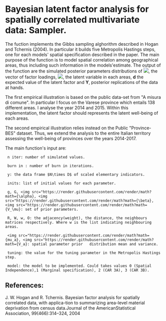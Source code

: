 # Bayesian latent factor analysis for spatially correlated multivariate data: Sampler.

The fuction implements the Gibbs sampling alghorithm described in Hogan and Tchernis (2004).
In particular it builds five Metropolis Hastings steps, one for each models' spatial specification described in the paper. The main purpose of the function is to model spatial correlation among geographical areas, thus including such information in the models'estimate. The output of the function are the simulated posterior parameters distributions of <img src="https://render.githubusercontent.com/render/math?math=\boldsymbol{\lambda}">, the vector of factor loadings,  <img src="https://render.githubusercontent.com/render/math?math=\delta_i">, the latent variable in each areas, **d** the expected value of the latent factor and **Y**, posterior replications of the data at hands. 

The first empirical illustration is based on the public data-set from "A misura di comune". In particular I focus on the Varese province which entails 138 different areas. I analyse the year 2014 and 2015.  Within this implementation, the latent factor should represents the latent well-being of each areas.

The second empirical illustration relies instead on the Public "Province-BES" dataset. Thus, we extend the analysis to the entire Italian territory assessing the well-being of provinces over the years 2014-2017. 


The main function's input are:

     n iter: number of simulated values.
     
     burn in : number of burn in iterations.
     
     y: the data frame $N\times D$ of scaled elementary indicators. 
     
     inits: list of initial values for each parameter.
     
     g, G, <img src="https://render.githubusercontent.com/render/math?math={\alpha}, <img src="https://render.githubusercontent.com/render/math?math={\beta}, <img src="https://render.githubusercontent.com/render/math?math={V_\mu}: set of prior parameters. 
     
     R, W, w, O: the adjacency(weight), the distance, the neighbours matrices respectively. Where w is the list indicating neighbouring areas.
     
     <img src="https://render.githubusercontent.com/render/math?math={mu_a}, <img src="https://render.githubusercontent.com/render/math?math={V_a}: spatial parameter prior   distribution mean and variance. 
     
     tuning: the value for the tuning parameter in the Metropolis Hastings step.
     
     model: the model to be implemented. Could takes values 0 (Spatial Independence),1 (Marginal specification), 2 (CAR 3A), 3 (CAR 3B). 


## References:

J. W. Hogan and R. Tchernis.  Bayesian factor analysis for spatially correlated data, with applica-tion to summarizing area-level material deprivation from census data.Journal of the AmericanStatistical Association, 99(466):314–324, 2004
